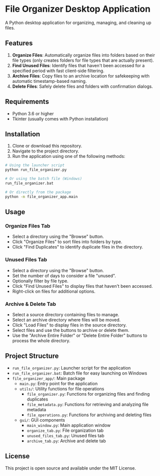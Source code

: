 # File Organizer Desktop Application

A Python desktop application for organizing, managing, and cleaning up files.

## Features

1. **Organize Files**: Automatically organize files into folders based on their file types (only creates folders for file types that are actually present).
2. **Find Unused Files**: Identify files that haven't been accessed for a specified period with fast client-side filtering.
3. **Archive Files**: Copy files to an archive location for safekeeping with automatic timestamp-based naming.
4. **Delete Files**: Safely delete files and folders with confirmation dialogs.

## Requirements

- Python 3.6 or higher
- Tkinter (usually comes with Python installation)

## Installation

1. Clone or download this repository.
2. Navigate to the project directory.
3. Run the application using one of the following methods:

```bash
# Using the launcher script
python run_file_organizer.py

# Or using the batch file (Windows)
run_file_organizer.bat

# Or directly from the package
python -m file_organizer_app.main
```

## Usage

### Organize Files Tab

- Select a directory using the "Browse" button.
- Click "Organize Files" to sort files into folders by type.
- Click "Find Duplicates" to identify duplicate files in the directory.

### Unused Files Tab

- Select a directory using the "Browse" button.
- Set the number of days to consider a file "unused".
- Optionally filter by file type.
- Click "Find Unused Files" to display files that haven't been accessed.
- Right-click on files for additional options.

### Archive & Delete Tab

- Select a source directory containing files to manage.
- Select an archive directory where files will be moved.
- Click "Load Files" to display files in the source directory.
- Select files and use the buttons to archive or delete them.
- Use the "Archive Entire Folder" or "Delete Entire Folder" buttons to process the whole directory.

## Project Structure

- `run_file_organizer.py`: Launcher script for the application
- `run_file_organizer.bat`: Batch file for easy launching on Windows
- `file_organizer_app/`: Main package
  - `main.py`: Entry point for the application
  - `utils/`: Utility functions for file operations
    - `file_organizer.py`: Functions for organizing files and finding duplicates
    - `file_metadata.py`: Functions for retrieving and analyzing file metadata
    - `file_operations.py`: Functions for archiving and deleting files
  - `gui/`: GUI components
    - `main_window.py`: Main application window
    - `organize_tab.py`: File organization tab
    - `unused_files_tab.py`: Unused files tab
    - `archive_tab.py`: Archive and delete tab

## License

This project is open source and available under the MIT License.
